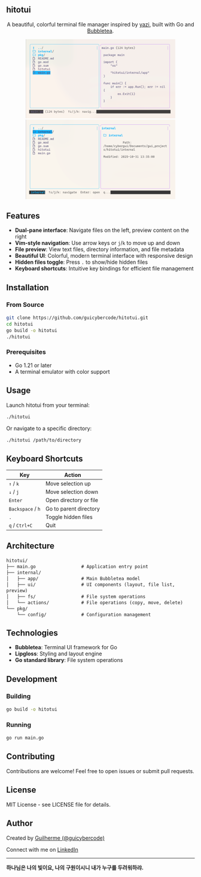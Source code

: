 ## hitotui

<div align="center">

A beautiful, colorful terminal file manager inspired by [yazi](https://github.com/sxyazi/yazi), built with Go and [Bubbletea](https://github.com/charmbracelet/bubbletea).

<img src="hito1.png" width="400"/>
<img src="hito2.png" width="400"/>


</div>

## Features

- **Dual-pane interface**: Navigate files on the left, preview content on the right
- **Vim-style navigation**: Use arrow keys or `j`/`k` to move up and down
- **File preview**: View text files, directory information, and file metadata
- **Beautiful UI**: Colorful, modern terminal interface with responsive design
- **Hidden files toggle**: Press `.` to show/hide hidden files
- **Keyboard shortcuts**: Intuitive key bindings for efficient file management

## Installation

### From Source

```bash
git clone https://github.com/guicybercode/hitotui.git
cd hitotui
go build -o hitotui
./hitotui
```

### Prerequisites

- Go 1.21 or later
- A terminal emulator with color support

## Usage

Launch hitotui from your terminal:

```bash
./hitotui
```

Or navigate to a specific directory:

```bash
./hitotui /path/to/directory
```

## Keyboard Shortcuts

| Key | Action |
|-----|--------|
| `↑` / `k` | Move selection up |
| `↓` / `j` | Move selection down |
| `Enter` | Open directory or file |
| `Backspace` / `h` | Go to parent directory |
| `.` | Toggle hidden files |
| `q` / `Ctrl+C` | Quit |

## Architecture

```
hitotui/
├── main.go                 # Application entry point
├── internal/
│   ├── app/                # Main Bubbletea model
│   ├── ui/                 # UI components (layout, file list, preview)
│   ├── fs/                 # File system operations
│   └── actions/            # File operations (copy, move, delete)
└── pkg/
    └── config/             # Configuration management
```

## Technologies

- **Bubbletea**: Terminal UI framework for Go
- **Lipgloss**: Styling and layout engine
- **Go standard library**: File system operations

## Development

### Building

```bash
go build -o hitotui
```

### Running

```bash
go run main.go
```

## Contributing

Contributions are welcome! Feel free to open issues or submit pull requests.

## License

MIT License - see LICENSE file for details.

## Author

Created by [Guilherme (@guicybercode)](https://github.com/guicybercode)

Connect with me on [LinkedIn](https://www.linkedin.com/in/guilherme-monteiro-3653b51a7)

---

**하나님은 나의 빛이요, 나의 구원이시니 내가 누구를 두려워하랴.**
